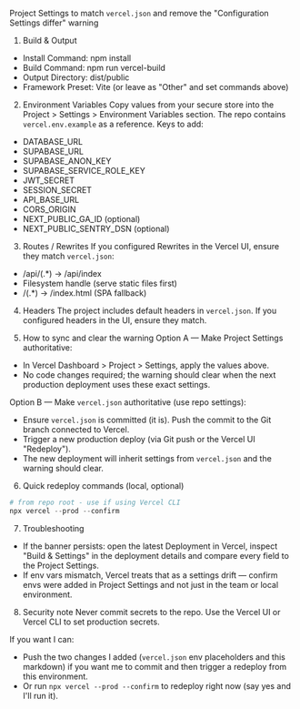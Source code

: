 Project Settings to match `vercel.json` and remove the "Configuration Settings differ" warning

1) Build & Output
- Install Command: npm install
- Build Command: npm run vercel-build
- Output Directory: dist/public
- Framework Preset: Vite (or leave as "Other" and set commands above)

2) Environment Variables
Copy values from your secure store into the Project > Settings > Environment Variables section. The repo contains `vercel.env.example` as a reference. Keys to add:
- DATABASE_URL
- SUPABASE_URL
- SUPABASE_ANON_KEY
- SUPABASE_SERVICE_ROLE_KEY
- JWT_SECRET
- SESSION_SECRET
- API_BASE_URL
- CORS_ORIGIN
- NEXT_PUBLIC_GA_ID (optional)
- NEXT_PUBLIC_SENTRY_DSN (optional)

3) Routes / Rewrites
If you configured Rewrites in the Vercel UI, ensure they match `vercel.json`:
- /api/(.*) -> /api/index
- Filesystem handle (serve static files first)
- /(.*) -> /index.html (SPA fallback)

4) Headers
The project includes default headers in `vercel.json`. If you configured headers in the UI, ensure they match.

5) How to sync and clear the warning
Option A — Make Project Settings authoritative:
- In Vercel Dashboard > Project > Settings, apply the values above.
- No code changes required; the warning should clear when the next production deployment uses these exact settings.

Option B — Make `vercel.json` authoritative (use repo settings):
- Ensure `vercel.json` is committed (it is). Push the commit to the Git branch connected to Vercel.
- Trigger a new production deploy (via Git push or the Vercel UI "Redeploy").
- The new deployment will inherit settings from `vercel.json` and the warning should clear.

6) Quick redeploy commands (local, optional)
```powershell
# from repo root - use if using Vercel CLI
npx vercel --prod --confirm
```

7) Troubleshooting
- If the banner persists: open the latest Deployment in Vercel, inspect "Build & Settings" in the deployment details and compare every field to the Project Settings.
- If env vars mismatch, Vercel treats that as a settings drift — confirm envs were added in Project Settings and not just in the team or local environment.

8) Security note
Never commit secrets to the repo. Use the Vercel UI or Vercel CLI to set production secrets.

If you want I can:
- Push the two changes I added (`vercel.json` env placeholders and this markdown) if you want me to commit and then trigger a redeploy from this environment.
- Or run `npx vercel --prod --confirm` to redeploy right now (say yes and I'll run it).
